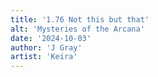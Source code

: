 ```yaml
---
title: '1.76 Not this but that'
alt: 'Mysteries of the Arcana'
date: '2024-10-03'
author: 'J Gray'
artist: 'Keira'
---
```

